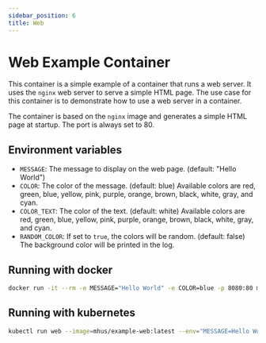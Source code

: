 ```yaml
---
sidebar_position: 6
title: Web
---
```


# Web Example Container

This container is a simple example of a container that runs a web server. It uses the `nginx` web server to serve a
simple HTML page. The use case for this container is to demonstrate how to use a web server in a container.

The container is based on the `nginx` image and generates a simple HTML page at startup. The port is always set to 80.

## Environment variables

- `MESSAGE`: The message to display on the web page. (default: "Hello World")
- `COLOR`: The color of the message. (default: blue) Available colors are red, green, blue, yellow, pink, purple, orange, brown, black, white, gray, and cyan.
- `COLOR_TEXT`: The color of the text. (default: white) Available colors are red, green, blue, yellow, pink, purple, orange, brown, black, white, gray, and cyan.
- `RANDOM_COLOR`: If set to `true`, the colors will be random. (default: false) The background color will be printed in the log.

## Running with docker

```bash
docker run -it --rm -e MESSAGE="Hello World" -e COLOR=blue -p 8080:80 mhus/example-web:latest
```

## Running with kubernetes

```bash
kubectl run web --image=mhus/example-web:latest --env="MESSAGE=Hello World" --env="COLOR=blue" --port=80
```
